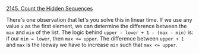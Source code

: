 [2145. Count the Hidden Sequences](https://leetcode.com/problems/count-the-hidden-sequences/)

There's one observation that let's you solve this in linear time. If we use any value `x` as the first element, we can determine the difference between the `max` and `min` of the list. The logic behind `upper - lower + 1 - (max - min)` is: if our `min = lower`, then `max <= upper`.
The difference between `upper + 1` and `max` is the leeway we have to increase `min` such that `max <= upper`.